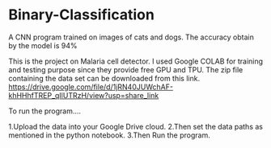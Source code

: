 # Binary-Classification
A CNN program trained on images of cats and dogs. The accuracy obtain by the model is 94%


This is the project on Malaria cell detector. I used Google COLAB for training and testing purpose since they provide free GPU and TPU. The zip file containing the data set can be downloaded from this link. https://drive.google.com/file/d/1jRN40JUWchAF-khHHhfTREP_qIlUTRzH/view?usp=share_link

To run the program....

1.Upload the data into your Google Drive cloud.
2.Then set the data paths as mentioned in the python notebook.
3.Then Run the program.
